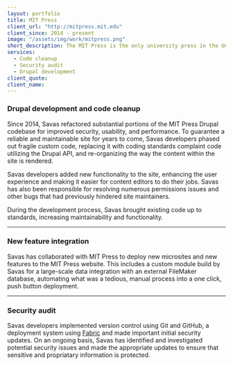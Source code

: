 ```yaml
---
layout: portfolio
title: MIT Press
client_url: "http://mitpress.mit.edu"
client_since: 2014 - present
image: "/assets/img/work/mitpress.png"
short_description: The MIT Press is the only university press in the United States whose list is based in science and technology. MIT Press publishes about 200 new books a year and over 30 journals.
services:
  - Code cleanup
  - Security audit
  - Drupal development
client_quote:
client_name:
---
```


### Drupal development and code cleanup

Since 2014, Savas refactored substantial portions of the MIT Press Drupal codebase for improved security, usability, and performance. To guarantee a reliable and maintainable site for years to come, Savas developers phased out fragile custom code, replacing it with coding standards complaint code utilizing the Drupal API, and re-organizing the way the content within the site is rendered.

Savas developers added new functionality to the site, enhancing the user experience and making it easier for content editors to do their jobs. Savas has also been responsible for resolving numerous permissions issues and other bugs that had previously hindered site maintainers.

During the development process, Savas brought existing code up to standards, increasing maintainability and functionality.

---

### New feature integration

Savas has collaborated with MIT Press to deploy new microsites and new features to the MIT Press website. This includes a custom module build by Savas for a large-scale data integration with an external FileMaker database, automating what was a tedious, manual process into a one click, push button deployment.

---

### Security audit

Savas developers implemented version control using Git and GitHub, a deployment system using [Fabric](https://www.fabfile.org) and made important initial security updates. On an ongoing basis, Savas has identified and investigated potential security issues and made the appropriate updates to ensure that sensitive and propriatary information is protected.
